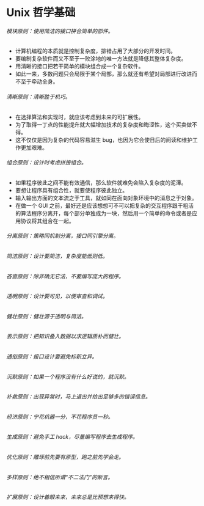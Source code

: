 # Unix 哲学基础

###### 模块原则：使用简洁的接口拼合简单的部件。
- 计算机编程的本质就是控制复杂度，排错占用了大部分的开发时间。
- 要编制复杂软件而又不至于一败涂地的唯一方法就是降低其整体复杂度。
- 用清晰的接口把若干简单的模块组合成一个复杂软件。
- 如此一来，多数问题只会局限于某个局部，那么就还有希望对局部进行改进而不至于牵动全身。

###### 清晰原则：清晰胜于机巧。
- 在选择算法和实现时，就应该考虑到未来的可扩展性。
- 为了取得一丁点的性能提升就大幅增加技术的复杂度和晦涩性，这个买卖做不得。
- 这不仅仅是因为复杂的代码容易滋生 bug，也因为它会使日后的阅读和维护工作更加艰难。

###### 组合原则：设计时考虑拼接组合。
- 如果程序彼此之间不能有效通信，那么软件就难免会陷入复杂度的泥潭。
- 要想让程序具有组合性，就要使程序彼此独立。
- 输入输出方面的文本流之于工具，就如同在面向对象环境中的消息之于对象。
- 在做一个 GUI 之前，最好还是应该想想可不可以把复杂的交互程序跟干粗活的算法程序分离开，每个部分单独成为一块，然后用一个简单的命令或者是应用协议将其组合在一起。

###### 分离原则：策略同机制分离，接口同引擎分离。

###### 简洁原则：设计要简洁，复杂度能低则低。


###### 吝啬原则：除非确无它法，不要编写庞大的程序。

###### 透明原则：设计要可见，以便审查和调试。


###### 健壮原则：健壮源于透明与简洁。


###### 表示原则：把知识叠入数据以求逻辑质朴而健壮。


###### 通俗原则：接口设计要避免标新立异。


###### 沉默原则：如果一个程序没有什么好说的，就沉默。


###### 补救原则：出现异常时，马上退出并给出足够多的错误信息。

###### 经济原则：宁花机器一分，不花程序员一秒。

###### 生成原则：避免手工 hack，尽量编写程序去生成程序。

###### 优化原则：雕琢前先要有原型，跑之前先学会走。

###### 多样原则：绝不相信所谓“不二法门”的断言。

###### 扩展原则：设计着眼未来，未来总是比预想来得快。
